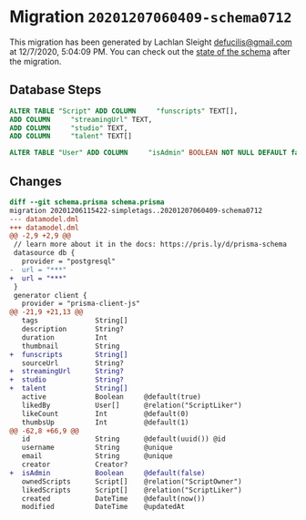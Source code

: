 # Migration `20201207060409-schema0712`

This migration has been generated by Lachlan Sleight <defucilis@gmail.com> at 12/7/2020, 5:04:09 PM.
You can check out the [state of the schema](./schema.prisma) after the migration.

## Database Steps

```sql
ALTER TABLE "Script" ADD COLUMN     "funscripts" TEXT[],
ADD COLUMN     "streamingUrl" TEXT,
ADD COLUMN     "studio" TEXT,
ADD COLUMN     "talent" TEXT[]

ALTER TABLE "User" ADD COLUMN     "isAdmin" BOOLEAN NOT NULL DEFAULT false
```

## Changes

```diff
diff --git schema.prisma schema.prisma
migration 20201206115422-simpletags..20201207060409-schema0712
--- datamodel.dml
+++ datamodel.dml
@@ -2,9 +2,9 @@
 // learn more about it in the docs: https://pris.ly/d/prisma-schema
 datasource db {
   provider = "postgresql"
-  url = "***"
+  url = "***"
 }
 generator client {
   provider = "prisma-client-js"
@@ -21,9 +21,13 @@
   tags              String[]
   description       String?
   duration          Int
   thumbnail         String
+  funscripts        String[]
   sourceUrl         String?
+  streamingUrl      String?
+  studio            String?
+  talent            String[]
   active            Boolean     @default(true)
   likedBy           User[]      @relation("ScriptLiker")
   likeCount         Int         @default(0)
   thumbsUp          Int         @default(1)
@@ -62,8 +66,9 @@
   id                String      @default(uuid()) @id
   username          String      @unique
   email             String      @unique
   creator           Creator?
+  isAdmin           Boolean     @default(false)
   ownedScripts      Script[]    @relation("ScriptOwner")
   likedScripts      Script[]    @relation("ScriptLiker")
   created           DateTime    @default(now())
   modified          DateTime    @updatedAt
```
